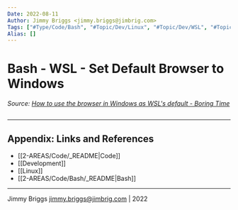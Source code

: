 ```yaml
---
Date: 2022-08-11
Author: Jimmy Briggs <jimmy.briggs@jimbrig.com>
Tags: ["#Type/Code/Bash", "#Topic/Dev/Linux", "#Topic/Dev/WSL", "#Topic/Dev/HowTo"]
Alias: []
---
```


# Bash - WSL - Set Default Browser to Windows

*Source: [How to use the browser in Windows as WSL's default - Boring Time](https://akimon658.github.io/en/p/2021/wsl-default-browser/)*

```bash

```

***

## Appendix: Links and References

- [[2-AREAS/Code/_README|Code]]
- [[Development]]
- [[Linux]]
- [[2-AREAS/Code/Bash/_README|Bash]]

***

Jimmy Briggs <jimmy.briggs@jimbrig.com> | 2022